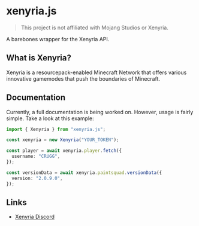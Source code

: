 # xenyria.js

> This project is not affiliated with Mojang Studios or Xenyria.

A barebones wrapper for the Xenyria API.

## What is Xenyria?

Xenyria is a resourcepack-enabled Minecraft Network that offers various innovative gamemodes that push the boundaries of Minecraft.

## Documentation

Currently, a full documentation is being worked on. However, usage is fairly simple. Take a look at this example:

```ts
import { Xenyria } from "xenyria.js";

const xenyria = new Xenyria("YOUR_TOKEN");

const player = await xenyria.player.fetch({
  username: "CRUGG",
});

const versionData = await xenyria.paintsquad.versionData({
  version: "2.0.9.0",
});
```

## Links

- [Xenyria Discord](https://discord.gg/vJqA9vVtUk)
